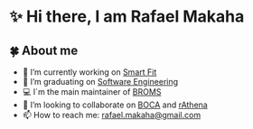 # ✨ Hi there, I am Rafael Makaha

## 🍀 About me

- 🔭 I’m currently working on [Smart Fit](https://smartfit.com.br)
- 🌱 I’m graduating on [Software Engineering](https://fga.unb.br/)
- 💻 I`m the main maintainer of [BROMS](https://github.com/rafaelmakaha/maratona-BROMS)
- 👯 I’m looking to collaborate on [BOCA](https://github.com/cassiopc/boca/) and [rAthena](https://github.com/rathena/rathena)
- 📫 How to reach me: rafael.makaha@gmail.com
